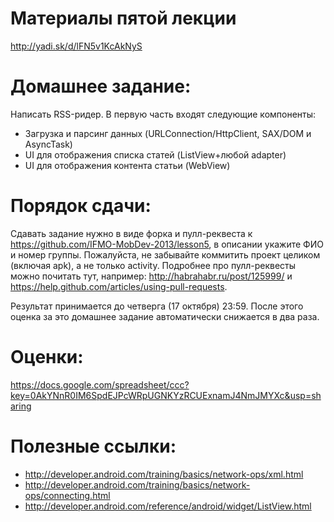 Материалы пятой лекции
=======
http://yadi.sk/d/lFN5v1KcAkNyS

Домашнее задание:
=======
Написать RSS-ридер. В первую часть входят следующие компоненты:
- Загрузка и парсинг данных (URLConnection/HttpClient, SAX/DOM и AsyncTask)
- UI для отображения списка статей (ListView+любой adapter)
- UI для отображения контента статьи (WebView)

Порядок сдачи:
=======
Сдавать задание нужно в виде форка и пулл-реквеста к https://github.com/IFMO-MobDev-2013/lesson5, в описании укажите ФИО и номер группы.
Пожалуйста, не забывайте коммитить проект целиком (включая apk), а не только activity.
Подробнее про пулл-реквесты можно почитать тут, например: http://habrahabr.ru/post/125999/ и https://help.github.com/articles/using-pull-requests.

Результат принимается до четверга (17 октября) 23:59. После этого оценка за это домашнее задание автоматически снижается в два раза.

Оценки:
=======
https://docs.google.com/spreadsheet/ccc?key=0AkYNnR0IM6SpdEJPcWRpUGNKYzRCUExnamJ4NmJMYXc&usp=sharing

Полезные ссылки:
=======
- http://developer.android.com/training/basics/network-ops/xml.html
- http://developer.android.com/training/basics/network-ops/connecting.html
- http://developer.android.com/reference/android/widget/ListView.html
